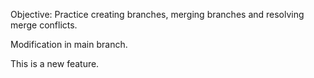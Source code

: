 Objective: Practice creating branches, merging branches and resolving merge conflicts.

Modification in main branch.

This is a new feature.

